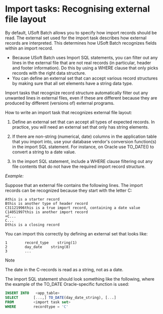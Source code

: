 # Import tasks: Recognising external file layout

By default, USoft Batch allows you to specify how import records should be read. The external set used for the import task describes how external records are interpreted. This determines how USoft Batch recognizes fields within an import record.

- Because USoft Batch uses Import SQL statements, you can filter out any lines in the external file that are not real records (in particular, header and footer information). Do this by using a WHERE clause that only picks records with the right data structure.
- You can define an external set that can accept various record structures by making sure that all set elements have a string data type.

Import tasks that recognize record structure automatically filter out any unwanted lines in external files, even if these are different because they are produced by different (versions of) external programs.

How to write an import task that recognizes external file layout:

1. Define an external set that can accept all types of expected records. In practice, you will need an external set that only has string elements.

2. If there are non-string (numerical, date) columns in the application table that you import into, use your database vendor's conversion function(s) in the import SQL statement. For instance, on Oracle use TO_DATE() to convert a string to a date value.

3. In the import SQL statement, include a WHERE clause filtering out any file contents that do not have the required import record structure.

*Example:*

Suppose that an external file contains the following lines. The import records can be recognized because they start with the letter C:

```
Athis is a starter record
Bthis is another type of header record
C31121996this is a true import record, containing a date value
C14051997this is another import record
+C...
C...
Dthis is a closing record

```

You can import this correctly by defining an external set that looks like:

```
1        record_type    string(1)
2        day_date    string(8)
3        ...

```

> [!NOTE]
> The date in the C-records is read as a string, not as a date.

The import SQL statement should look something like the following, where the example of the TO_DATE Oracle-specific function is used:

```sql
INSERT INTO   <app_table>
SELECT       [...,] TO_DATE(day_date_string), [...]
FROM         <import task set>
WHERE        recordtype = 'C'

```